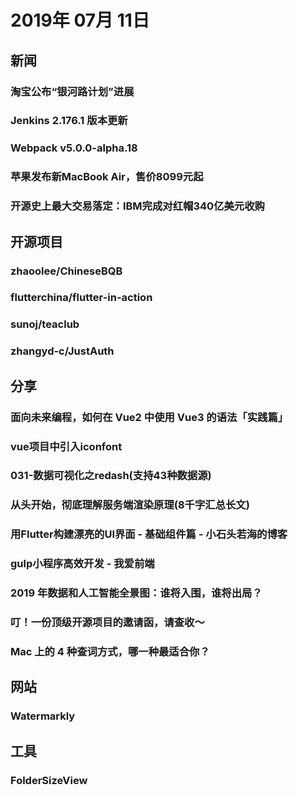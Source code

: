 # 2019年 07月 11日

## 新闻

### 淘宝公布“银河路计划”进展

<daily-item
  note="每天孵化 6 个新品牌"
  url="http://www.donews.com/news/detail/1/3052547.html"/>

### Jenkins 2.176.1 版本更新

<daily-item
  url="https://jenkins-zh.cn/wechat/articles/2019/07/2019-07-09-jenkins-release/"/>

### Webpack v5.0.0-alpha.18

<daily-item
  url="https://github.com/webpack/webpack/releases/tag/v5.0.0-alpha.18"/>

### 苹果发布新MacBook Air，售价8099元起

<daily-item
  note="Apple Store此次更新后，取消了MacBook 12英寸产品线"
  url="https://www.apple.com/cn/macbook-air/"/>

### 开源史上最大交易落定：IBM完成对红帽340亿美元收购

<daily-item
  url="https://www.infoq.cn/article/T9luJ2vqQOIcP*zeBYbL"/>

## 开源项目

### zhaoolee/ChineseBQB

<daily-item
  note="中国表情包大集合"
  url="https://github.com/zhaoolee/ChineseBQB"
  lang="Python"
  watch="38"
  star="2201"
  fork="183"/>

### flutterchina/flutter-in-action

<daily-item
  note="《Flutter实战》电子书"
  url="https://github.com/flutterchina/flutter-in-action"
  lang="HTML,Other"
  watch="145"
  star="4662"
  fork="788"/>

### sunoj/teaclub

<daily-item
  note="茶友会 - 淘宝查券助手"
  url="https://github.com/sunoj/teaclub"
  lang="JavaScript,Vue,CSS,HTML"
  watch="5"
  star="43"
  fork="2"/>

### zhangyd-c/JustAuth

<daily-item
  note="史上最全的整合第三方登录的工具,目前已支持Github、Gitee、微博、钉钉、百度、Coding、腾讯云开发者平台、OSChina、支付宝、QQ、微信、淘宝、Google、Facebook、抖音、领英、小米、微软和今日头条等第三方平台的授权登录。 Login, so easy!"
  url="https://github.com/zhangyd-c/JustAuth"
  lang="Java"
  watch="15"
  star="418"
  fork="75"/>

## 分享

### 面向未来编程，如何在 Vue2 中使用 Vue3 的语法「实践篇」

<daily-item
  url="https://juejin.im/post/5d25b6dde51d45775c73dd70"/>

### vue项目中引入iconfont

<daily-item
  url="https://juejin.im/post/5d25bca351882557d44c8a85"/>

### 031-数据可视化之redash(支持43种数据源)

<daily-item
  url="https://juejin.im/post/5d25b88cf265da1bc23f9ff3"/>

### 从头开始，彻底理解服务端渲染原理(8千字汇总长文)

<daily-item
  url="https://juejin.im/post/5d1fe6be51882579db031a6d"/>

### 用Flutter构建漂亮的UI界面 - 基础组件篇 - 小石头若海的博客

<daily-item
  url="https://segmentfault.com/a/1190000019687024"/>

### gulp小程序高效开发 - 我爱前端

<daily-item
  url="https://segmentfault.com/a/1190000019653424"/>

### 2019 年数据和人工智能全景图：谁将入围，谁将出局？

<daily-item
  url="https://www.infoq.cn/article/TyPJe9uqk5YCeU-l3sWl"/>

### 叮！一份顶级开源项目的邀请函，请查收～

<daily-item
  note="闲鱼技术"
  url="https://mp.weixin.qq.com/s?__biz=MzU4MDUxOTI5NA==&amp;mid=2247484625&amp;idx=1&amp;sn=fbdd5079d8a6a4d73060cb6215073989&amp;chksm=fd54d0c0ca2359d6efde4841da5ce27a477bb33750c5c40b88433ff3e556fa6fb761ea31824f&amp;token=648281597&amp;lang=zh_CN#rd"/>

### Mac 上的 4 种查词方式，哪一种最适合你？

<daily-item
  url="https://sspai.com/post/55553?from=jike"/>

## 网站

### Watermarkly

<daily-item
  note="在线为你的图片增加水印，5分钟可以完成50张图片处理"
  url="https://watermarkly.com/"
  :is-chinese="false"/>

## 工具

### FolderSizeView

<daily-item
  note="一目了然，展示文件夹内容大小"
  url="https://foldersizeview.github.io/"
  :is-chinese="false"/>

<daily-footer/>
